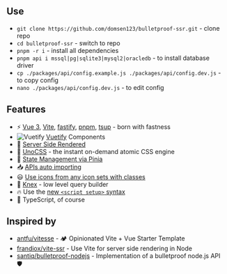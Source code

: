 ## Use

- ```git clone https://github.com/domsen123/bulletproof-ssr.git``` - clone repo
- ```cd bulletproof-ssr``` - switch to repo
- ```pnpm -r i``` - install all dependencies
- ```pnpm api i mssql|pg|sqlite3|mysql2|oracledb``` - to install database driver
- ```cp ./packages/api/config.example.js ./packages/api/config.dev.js``` - to copy config
- ```nano ./packages/api/config.dev.js``` - to edit config

## Features
- ⚡ [Vue 3](https://github.com/vuejs/core), [Vite](https://github.com/vitejs/vite), [fastify](https://github.com/fastify/fastify), [pnpm](https://pnpm.io/), [tsup](https://tsup.egoist.dev/) - born with fastness
- ![Vuetify](https://api.iconify.design/logos:vuetifyjs.svg) [Vuetify](https://vuetifyjs.com/en/) Components
- 👾 [Server Side Rendered](https://vitejs.dev/guide/ssr.html)
- 🎨 [UnoCSS](https://github.com/antfu/unocss) - the instant on-demand atomic CSS engine
- 🍍 [State Management via Pinia](https://pinia.vuejs.org/)
- 📥 [APIs auto importing](https://github.com/antfu/unplugin-auto-import)
- 😃 [Use icons from any icon sets with classes](https://github.com/antfu/unocss/tree/main/packages/preset-icons)
- 💾 [Knex](https://knexjs.org/) - low level query builder
- 🔥 Use the [new ```<script setup>``` syntax](https://github.com/vuejs/rfcs/pull/227)
- 💪 TypeScript, of course

## Inspired by
- [antfu/vitesse](https://github.com/antfu/vitesse) - 🏕 Opinionated Vite + Vue Starter Template
- [frandiox/vite-ssr](https://github.com/frandiox/vite-ssr) - Use Vite for server side rendering in Node
- [santiq/bulletproof-nodejs](https://github.com/santiq/bulletproof-nodejs) - Implementation of a bulletproof node.js API 🛡️